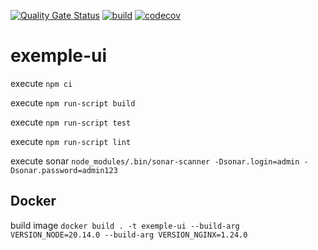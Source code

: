 [![Quality Gate Status](https://sonarcloud.io/api/project_badges/measure?project=doudouchat_exemple-ui&metric=alert_status)](https://sonarcloud.io/dashboard?id=doudouchat_exemple-ui)
[![build](https://github.com/doudouchat/exemple-ui/workflows/build/badge.svg)](https://github.com/doudouchat/exemple-ui/actions)
[![codecov](https://codecov.io/gh/doudouchat/exemple-ui/graph/badge.svg)](https://codecov.io/gh/doudouchat/exemple-ui) 

# exemple-ui

<p>execute <code>npm ci</code></p>
<p>execute <code>npm run-script build</code></p>
<p>execute <code>npm run-script test</code></p>
<p>execute <code>npm run-script lint</code></p>

<p>execute sonar <code>node_modules/.bin/sonar-scanner -Dsonar.login=admin -Dsonar.password=admin123</code></p>

## Docker

<p>build image <code>docker build . -t exemple-ui --build-arg VERSION_NODE=20.14.0 --build-arg VERSION_NGINX=1.24.0</code></p>

